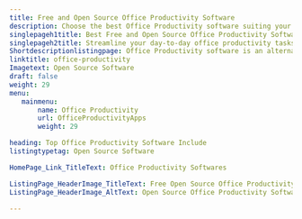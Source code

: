 ```yaml
---
title: Free and Open Source Office Productivity Software
description: Choose the best Office Productivity software suiting your business needs. All the Office Productivity Software listed here are free and open source.
singlepageh1title: Best Free and Open Source Office Productivity Software
singlepageh2title: Streamline your day-to-day office productivity tasks by using the best free and open-source office productivity software.
Shortdescriptionlistingpage: Office Productivity software is an alternative software to Microsoft Office.
linktitle: office-productivity
Imagetext: Open Source Software 
draft: false
weight: 29
menu:
   mainmenu: 
       name: Office Productivity
       url: OfficeProductivityApps
       weight: 29

heading: Top Office Productivity Software Include
listingtypetag: Open Source Software 

HomePage_Link_TitleText: Office Productivity Softwares

ListingPage_HeaderImage_TitleText: Free Open Source Office Productivity Software
ListingPage_HeaderImage_AltText: Open Source Office Productivity Software

---
```


